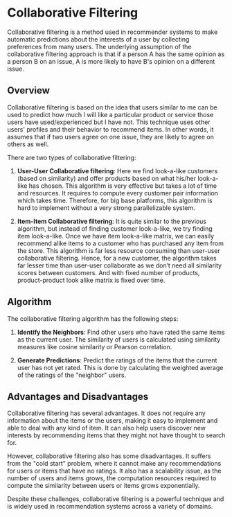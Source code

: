 # Collaborative Filtering

Collaborative filtering is a method used in recommender systems to make automatic predictions about the interests of a user by collecting preferences from many users. The underlying assumption of the collaborative filtering approach is that if a person A has the same opinion as a person B on an issue, A is more likely to have B's opinion on a different issue.

## Overview

Collaborative filtering is based on the idea that users similar to me can be used to predict how much I will like a particular product or service those users have used/experienced but I have not. This technique uses other users' profiles and their behavior to recommend items. In other words, it assumes that if two users agree on one issue, they are likely to agree on others as well.

There are two types of collaborative filtering:

1. **User-User Collaborative filtering**: Here we find look-a-like customers (based on similarity) and offer products based on what his/her look-a-like has chosen. This algorithm is very effective but takes a lot of time and resources. It requires to compute every customer pair information which takes time. Therefore, for big base platforms, this algorithm is hard to implement without a very strong parallelizable system.

2. **Item-Item Collaborative filtering**: It is quite similar to the previous algorithm, but instead of finding customer look-a-like, we try finding item look-a-like. Once we have item look-a-like matrix, we can easily recommend alike items to a customer who has purchased any item from the store. This algorithm is far less resource consuming than user-user collaborative filtering. Hence, for a new customer, the algorithm takes far lesser time than user-user collaborate as we don’t need all similarity scores between customers. And with fixed number of products, product-product look alike matrix is fixed over time.

## Algorithm

The collaborative filtering algorithm has the following steps:

1. **Identify the Neighbors**: Find other users who have rated the same items as the current user. The similarity of users is calculated using similarity measures like cosine similarity or Pearson correlation.

2. **Generate Predictions**: Predict the ratings of the items that the current user has not yet rated. This is done by calculating the weighted average of the ratings of the "neighbor" users.

## Advantages and Disadvantages

Collaborative filtering has several advantages. It does not require any information about the items or the users, making it easy to implement and able to deal with any kind of item. It can also help users discover new interests by recommending items that they might not have thought to search for.

However, collaborative filtering also has some disadvantages. It suffers from the "cold start" problem, where it cannot make any recommendations for users or items that have no ratings. It also has a scalability issue, as the number of users and items grows, the computation resources required to compute the similarity between users or items grows exponentially.

Despite these challenges, collaborative filtering is a powerful technique and is widely used in recommendation systems across a variety of domains.
